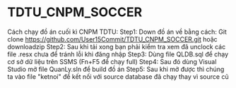 # TDTU_CNPM_SOCCER
Cách chạy đồ án cuối kì CNPM TDTU:
Step1: Down đồ án về bằng cách: Git clone https://github.com/User15Commit/TDTU_CNPM_SOCCER.git hoặc downloadzip
Step2: Sau khi tải xong bạn phải kiểm tra xem đã unclock các file .resx chưa để tránh lỗi khi đăng nhập
Step3: Dùng file QLDB.sql để chạy cơ sở dữ liệu trên SSMS (Fn+F5 để chạy full)
Step4: Sau đó dùng Visual Studio mở file QuanLy.sln để build đồ án
Step5: Sau khi mở được thì chúng ta vào file "ketnoi" để kết nối với source database đã chạy thay vì source cũ
